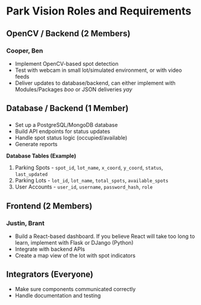 # Park Vision Roles and Requirements

## OpenCV / Backend (2 Members)
### Cooper, Ben
- Implement OpenCV-based spot detection
- Test with webcam in small lot/simulated environment, or with video feeds
- Deliver updates to database/backend, can either implement with Modules/Packages *boo* or JSON deliveries *yay*

## Database / Backend (1 Member)
### <Enter Name>
- Set up a PostgreSQL/MongoDB database
- Build API endpoints for status updates
- Handle spot status logic (occupied/available)
- Generate reports

**Database Tables (Example)**
1. Parking Spots - `spot_id`, `lot_name`, `x_coord`, `y_coord`, `status`, `last_updated`
2. Parking Lots - `lot_id`, `lot_name`, `total_spots`, `available_spots`
3. User Accounts - `user_id`, `username`, `password_hash`, `role`


## Frontend (2 Members)
### Justin, Brant
- Build a React-based dashboard. If you believe React will take too long to learn, implement with Flask or DJango (Python)
- Integrate with backend APIs
- Create a map view of the lot with spot indicators

## Integrators (Everyone)
- Make sure components communicated correctly
- Handle documentation and testing
